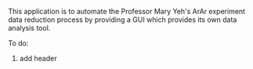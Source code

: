This application is to automate the Professor Mary Yeh's ArAr experiment data reduction process by providing a GUI which provides its own data analysis tool.

To do:
1. add header